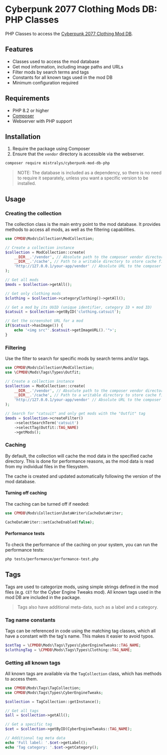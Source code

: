 # Cyberpunk 2077 Clothing Mods DB: PHP Classes

PHP Classes to access the [Cyberpunk 2077 Clothing Mod DB](https://github.com/Mistralys/cyberpunk-mod-db).

## Features

- Classes used to access the mod database
- Get mod information, including image paths and URLs
- Filter mods by search terms and tags
- Constants for all known tags used in the mod DB
- Minimum configuration required

## Requirements

- PHP 8.2 or higher
- [Composer](https://getcomposer.org/)
- Webserver with PHP support

## Installation

1. Require the package using Composer
2. Ensure that the `vendor` directory is accessible via the webserver.

```bash
composer require mistralys/cyberpunk-mod-db-php
```

> NOTE: The database is included as a dependency, so there is no need to 
> require it separately, unless you want a specific version to be installed.

## Usage

### Creating the collection

The collection class is the main entry point to the mod database. 
It provides methods to access all mods, as well as the filtering
capabilities.

```php
use CPMDB\Mods\Collection\ModCollection;

// Create a collection instance
$collection = ModCollection::create(
    __DIR__.'/vendor', // Absolute path to the composer vendor directory
    __DIR__.'/cache', // Path to a writable directory to store cache files
    'http://127.0.0.1/your-app/vendor' // Absolute URL to the composer vendor directory
);

// Get all mods
$mods = $collection->getAll();

// Get only clothing mods
$clothing = $collection->categoryClothing()->getAll();

// Get a mod by its UUID (unique identifier, category ID + mod ID)
$catsuit = $collection->getByID('clothing.catsuit');

// Get the screenshot URL for a mod
if($catsuit->hasImage()) {
    echo '<img src"'.$catsuit->getImageURL().'">';
}
```

### Filtering

Use the filter to search for specific mods by search terms and/or tags.

```php
use CPMDB\Mods\Collection\ModCollection;
use \CPMDB\Mods\Tags\Types\Outfit;

// Create a collection instance
$collection = ModCollection::create(
    __DIR__.'/vendor', // Absolute path to the composer vendor directory
    __DIR__.'/cache', // Path to a writable directory to store cache files
    'http://127.0.0.1/your-app/vendor' // Absolute URL to the composer vendor directory
);

// Search for "catsuit" and only get mods with the "Outfit" tag
$mods = $collection->createFilter()
    ->selectSearchTerm('catsuit')
    ->selectTag(Outfit::TAG_NAME)
    ->getMods();
```

### Caching

By default, the collection will cache the mod data in the specified 
cache directory. This is done for performance reasons, as the mod data
is read from my individual files in the filesystem. 

The cache is created and updated automatically following the version
of the mod database.

#### Turning off caching

The caching can be turned off if needed:

```php
use CPMDB\Mods\Collection\DataWriter\CacheDataWriter;

CacheDataWriter::setCacheEnabled(false);
```

#### Performance tests

To check the performance of the caching on your system, you can run 
the performance tests:

```bash
php tests/performance/performance-test.php
```

## Tags

Tags are used to categorize mods, using simple strings defined in the mod files
(e.g. `CET` for the Cyber Engine Tweaks mod). All known tags used in the mod DB
are included in the package.

> Tags also have additional meta-data, such as a label and a category.

### Tag name constants

Tags can be referenced in code using the matching tag classes, which all have
a constant with the tag's name. This makes it easier to avoid typos.

```php
$cetTag = \CPMDB\Mods\Tags\Types\CyberEngineTweaks::TAG_NAME;
$clothingTag = \CPMDB\Mods\Tags\Types\Clothing::TAG_NAME;
```

### Getting all known tags

All known tags are available via the `TagCollection` class, which has methods
to access them.

```php
use CPMDB\Mods\Tags\TagCollection;
use CPMDB\Mods\Tags\Types\CyberEngineTweaks;

$collection = TagCollection::getInstance();

// Get all tags
$all = $collection->getAll();

// Get a specific tag
$cet = $collection->getByID(CyberEngineTweaks::TAG_NAME);

// Additional tag meta data
echo 'Full label: '.$cet->getLabel();
echo 'Tag category: '.$cet->getCategory();
```
